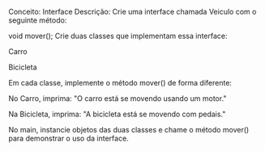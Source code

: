 Conceito: Interface
Descrição:
Crie uma interface chamada Veiculo com o seguinte método:

void mover();
Crie duas classes que implementam essa interface:

Carro

Bicicleta

Em cada classe, implemente o método mover() de forma diferente:

No Carro, imprima: "O carro está se movendo usando um motor."

Na Bicicleta, imprima: "A bicicleta está se movendo com pedais."

No main, instancie objetos das duas classes e chame o método mover() para demonstrar o uso da interface.